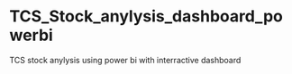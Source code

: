 # TCS_Stock_anylysis_dashboard_powerbi

TCS stock anylysis using power bi with interractive dashboard

